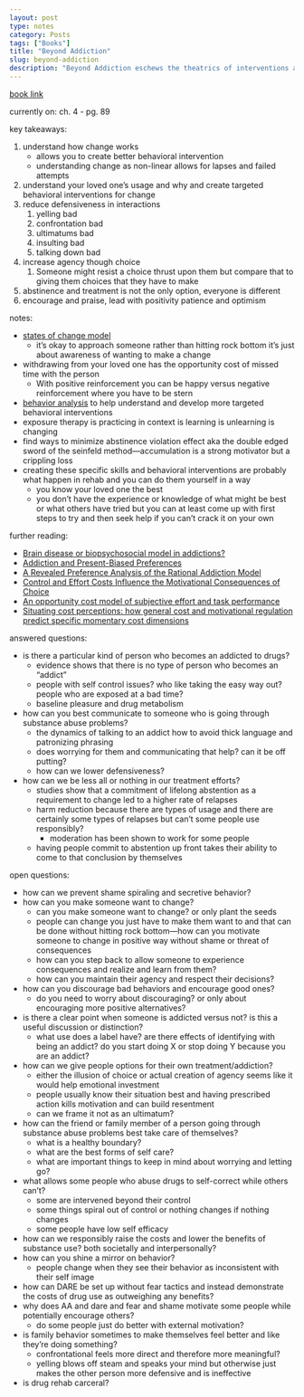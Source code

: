 ```yaml
---
layout: post
type: notes
category: Posts
tags: ["Books"]
title: "Beyond Addiction"
slug: beyond-addiction
description: "Beyond Addiction eschews the theatrics of interventions and tough love to show family and friends how they can use kindness, positive reinforcement, and motivational and behavioral strategies to help their loved ones change."
---
```


[book link](https://www.amazon.com/Beyond-Addiction-Science-Kindness-People/dp/1476709475)

currently on: ch. 4 - pg. 89

key takeaways:
1. understand how change works
    * allows you to create better behavioral intervention
    * understanding change as non-linear allows for lapses and failed attempts
2. understand your loved one’s usage and why and create targeted behavioral interventions for change 
3. reduce defensiveness in interactions
    1. yelling bad
    2. confrontation bad
    3. ultimatums bad 
    4. insulting bad
    5. talking down bad
4. increase agency though choice
    1. Someone might resist a choice thrust upon them but compare that to giving them choices that they have to make
5. abstinence and treatment is not the only option, everyone is different 
6. encourage and praise, lead with positivity patience and optimism 

notes:
* [states of change model](https://medicine.llu.edu/academics/resources/stages-change-model)
    * it’s okay to approach someone rather than hitting rock bottom it’s just about awareness of wanting to make a change
* withdrawing from your loved one has the opportunity cost of missed time with the person 
    * With positive reinforcement you can be happy versus negative reinforcement where you have to be stern
* [behavior analysis](https://www.chestnut.org/Resources/09e144cc-c87b-488c-8c93-9793272f610c/Section%202%20CRA%20A-CRA%20Forms%200617%20English.pdf) to help understand and develop more targeted behavioral interventions 
* exposure therapy is practicing in context is learning is unlearning is changing
* find ways to minimize abstinence violation effect aka the double edged sword of the seinfeld method—accumulation is a strong motivator but a crippling loss
* creating these specific skills and behavioral interventions are probably what happen in rehab and you can do them yourself in a way
    * you know your loved one the best 
    * you don’t have the experience or knowledge of what might be best or what others have tried but you can at least come up with first steps to try and then seek help if you can’t crack it on your own

further reading:
* [Brain disease or biopsychosocial model in addictions?](https://www.researchgate.net/publication/326479882_Becona_Brain_disease_or_biopsychosocial_model_in_addictions_Remmembering_the_Vietnam_Veteram_Study)
* [Addiction and Present-Biased Preferences](https://ideas.repec.org/p/cdl/econwp/qt3v86x53j.html)
* [A Revealed Preference Analysis of the Rational Addiction Model](https://papers.ssrn.com/sol3/papers.cfm?abstract_id=1865769)
* [Control and Effort Costs Influence the Motivational Consequences of Choice](https://www.ncbi.nlm.nih.gov/pmc/articles/PMC5413552/)
* [An opportunity cost model of subjective effort and task performance](https://www.ncbi.nlm.nih.gov/pmc/articles/PMC3856320/)
* [Situating cost perceptions: how general cost and motivational regulation predict specific momentary cost dimensions](https://www.tandfonline.com/doi/full/10.1080/01443410.2023.2267806)

answered questions:
* is there a particular kind of person who becomes an addicted to drugs?
    * evidence shows that there is no type of person who becomes an “addict”
    * people with self control issues? who like taking the easy way out? people who are exposed at a bad time?
    * baseline pleasure and drug metabolism
* how can you best communicate to someone who is going through substance abuse problems?
    * the dynamics of talking to an addict how to avoid thick language and patronizing phrasing
    * does worrying for them and communicating that help? can it be off putting?
    * how can we lower defensiveness?
* how can we be less all or nothing in our treatment efforts?
    * studies show that a commitment of lifelong abstention as a requirement to change led to a higher rate of relapses
    * harm reduction because there are types of usage and there are certainly some types of relapses but can’t some people use responsibly?
        * moderation has been shown to work for some people
    * having people commit to abstention up front takes their ability to come to that conclusion by themselves

open questions:
* how can we prevent shame spiraling and secretive behavior?
* how can you make someone want to change?
    * can you make someone want to change? or only plant the seeds 
    * people can change you just have to make them want to and that can be done without hitting rock bottom—how can you motivate someone to change in positive way without shame or threat of consequences 
    * how can you step back to allow someone to experience consequences and realize and learn from them?
    * how can you maintain their agency and respect their decisions?
* how can you discourage bad behaviors and encourage good ones?
    * do you need to worry about discouraging? or only about encouraging more positive alternatives?
* is there a clear point when someone is addicted versus not? is this a useful discussion or distinction?
    * what use does a label have? are there effects of identifying with being an addict? do you start doing X or stop doing Y because you are an addict?
* how can we give people options for their own treatment/addiction?
    * either the illusion of choice or actual creation of agency seems like it would help emotional investment
    * people usually know their situation best and having prescribed action kills motivation and can build resentment 
    * can we frame it not as an ultimatum?
* how can the friend or family member of a person going through substance abuse problems best take care of themselves?
    * what is a healthy boundary?
    * what are the best forms of self care?
    * what are important things to keep in mind about worrying and letting go?
* what allows some people who abuse drugs to self-correct while others can’t?
    * some are intervened beyond their control
    * some things spiral out of control or nothing changes if nothing changes
    * some people have low self efficacy
* how can we responsibly raise the costs and lower the benefits of substance use? both societally and interpersonally?
* how can you shine a mirror on behavior?
    * people change when they see their behavior as inconsistent with their self image 
* how can DARE be set up without fear tactics and instead demonstrate the costs of drug use as outweighing any benefits?
* why does AA and dare and fear and shame motivate some people while potentially encourage others?
    * do some people just do better with external motivation?
* is family behavior sometimes to make themselves feel better and like they’re doing something?
    * confrontational feels more direct and therefore more meaningful?
    * yelling blows off steam and speaks your mind but otherwise just makes the other person more defensive and is ineffective
* is drug rehab carceral?